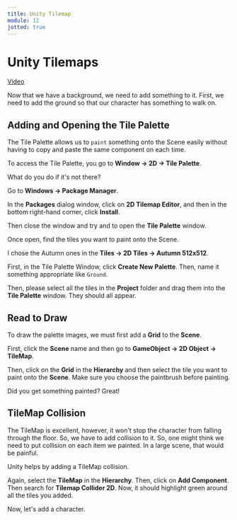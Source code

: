 ```yaml
---
title: Unity Tilemap
module: 12
jotted: true
---
```


# Unity Tilemaps

<a href="https://umontana.zoom.us/rec/play/68Z7fuz--mg3TtzB4QSDUP9xW9W-f6OsgSRI-_AOzRrhUHBVY1SgMrsaM7B36oBpfIxDsJv6Yc44AHCJ?continueMode=true" target="_new">Video</a>

Now that we have a background, we need to add something to it.  First, we need to add the ground so that our character has something to walk on.

## Adding and Opening the Tile Palette

The Tile Palette allows us to `paint` something onto the Scene easily without having to copy and paste the same component on each time.

To access the Tile Palette, you go to **Window -> 2D -> Tile Palette**.

What do you do if it's not there?

Go to **Windows -> Package Manager**.

In the **Packages** dialog window, click on **2D Tilemap Editor**, and then in the bottom right-hand corner, click **Install**.

Then close the window and try and to open the **Tile Palette** window.

Once open, find the tiles you want to paint onto the Scene.

I chose the Autumn ones in the **Tiles -> 2D Tiles -> Autumn 512x512**.  

First, in the Tile Palette Window, click **Create New Palette**.  Then, name it something appropriate like `Ground`.

Then, please select all the tiles in the **Project** folder and drag them into the **Tile Palette** window. They should all appear.

## Read to Draw

To draw the palette images, we must first add a **Grid** to the **Scene**.

First, click the **Scene** name and then go to **GameObject -> 2D Object -> TileMap**.

Then, click on the **Grid** in the **Hierarchy** and then select the tile you want to paint onto the **Scene**. Make sure you choose the paintbrush before painting.

Did you get something painted?  Great!

## TileMap Collision

The TileMap is excellent, however, it won't stop the character from falling through the floor.  So, we have to add collision to it.  So, one might think we need to put collision on each item we painted.  In a large scene, that would be painful.  

Unity helps by adding a TileMap collision.  

Again, select the **TileMap** in the **Hierarchy**.  Then, click on **Add Component**.  Then search for **Tilemap Collider 2D**.  Now, it should highlight green around all the tiles you added.

Now, let's add a character.